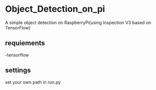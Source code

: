 # Object_Detection_on_pi
A simple object detection on RaspberryPi(using Inspection V3 based on TensorFlow)</br>
## requiements</br>
  -tensorflow</br>
## settings</br>
set your own path in run.py</br>
